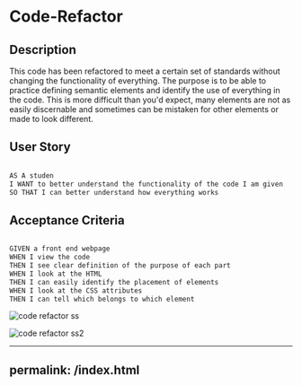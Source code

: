# Code-Refactor

## Description

This code has been refactored to meet a certain set of standards without changing the functionality of everything. The purpose is to be able to practice defining semantic elements and identify the use of everything in the code. This is more difficult than you'd expect, many elements are not as easily discernable and sometimes can be mistaken for other elements or made to look different.

## User Story

```md

AS A studen
I WANT to better understand the functionality of the code I am given
SO THAT I can better understand how everything works
```

## Acceptance Criteria

```md

GIVEN a front end webpage
WHEN I view the code
THEN I see clear definition of the purpose of each part
WHEN I look at the HTML
THEN I can easily identify the placement of elements
WHEN I look at the CSS attributes
THEN I can tell which belongs to which element
```
![code refactor ss](https://user-images.githubusercontent.com/112601209/223593087-9d42563d-c718-4fa9-a59d-b73f9f614f1b.jpg)

![code refactor ss2](https://user-images.githubusercontent.com/112601209/223593114-23b5b341-ce65-4539-8080-8240bbda8b3f.jpg)

---
permalink: /index.html
---
